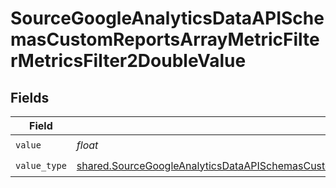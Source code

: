 # SourceGoogleAnalyticsDataAPISchemasCustomReportsArrayMetricFilterMetricsFilter2DoubleValue


## Fields

| Field                                                                                                                                                                                                                                    | Type                                                                                                                                                                                                                                     | Required                                                                                                                                                                                                                                 | Description                                                                                                                                                                                                                              |
| ---------------------------------------------------------------------------------------------------------------------------------------------------------------------------------------------------------------------------------------- | ---------------------------------------------------------------------------------------------------------------------------------------------------------------------------------------------------------------------------------------- | ---------------------------------------------------------------------------------------------------------------------------------------------------------------------------------------------------------------------------------------- | ---------------------------------------------------------------------------------------------------------------------------------------------------------------------------------------------------------------------------------------- |
| `value`                                                                                                                                                                                                                                  | *float*                                                                                                                                                                                                                                  | :heavy_check_mark:                                                                                                                                                                                                                       | N/A                                                                                                                                                                                                                                      |
| `value_type`                                                                                                                                                                                                                             | [shared.SourceGoogleAnalyticsDataAPISchemasCustomReportsArrayMetricFilterMetricsFilter2ExpressionsValueType](../../models/shared/sourcegoogleanalyticsdataapischemascustomreportsarraymetricfiltermetricsfilter2expressionsvaluetype.md) | :heavy_check_mark:                                                                                                                                                                                                                       | N/A                                                                                                                                                                                                                                      |